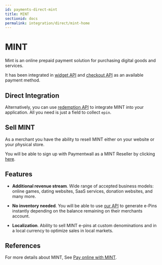 ```yaml
---
id: payments-direct-mint
title: MINT
sectionid: docs
permalink: integration/direct/mint-home
---
```


# MINT

Mint is an online prepaid payment solution for purchasing digital goods and services.

It has been integrated in [widget API](/integration/widget-home) and [checkout API](/integration/checkout-home) as an available payment method.

## Direct Integration

Alternatively, you can use [redemption API](/apis#section-mint-redemption) to integrate MINT into your application. All you need is just a field to collect ```epin```.

## Sell MINT

As a merchant you have the ability to resell MINT either on your website or your physical store.

You will be able to sign up with Paymentwall as a MINT Reseller by clicking [here](www.mintprepaid.com/sell).

## Features

* **Additional revenue stream**. Wide range of accepted business models: online games, dating websites, SaaS services, donation websites, and many more.

* **No inventory needed**. You will be able to use [our API](/apis#section-mint-generate) to generate e-Pins instantly depending on the balance remaining on their merchants account.

* **Localization**. Ability to sell MINT e-pins at custom denominations and in a local currency to optimize sales in local markets.

## References 

For more details about MINT, See [Pay online with MINT](http://www.mintprepaid.com).